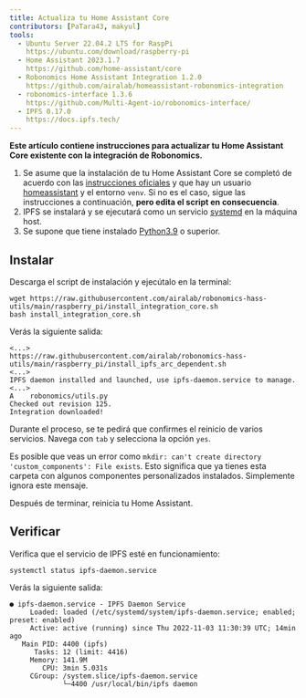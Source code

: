 ```yaml
---
title: Actualiza tu Home Assistant Core
contributors: [PaTara43, makyul]
tools:   
  - Ubuntu Server 22.04.2 LTS for RaspPi
    https://ubuntu.com/download/raspberry-pi
  - Home Assistant 2023.1.7
    https://github.com/home-assistant/core
  - Robonomics Home Assistant Integration 1.2.0
    https://github.com/airalab/homeassistant-robonomics-integration
  - robonomics-interface 1.3.6
    https://github.com/Multi-Agent-io/robonomics-interface/
  - IPFS 0.17.0
    https://docs.ipfs.tech/
---
```


**Este artículo contiene instrucciones para actualizar tu Home Assistant Core existente con la integración de Robonomics.**

<robo-wiki-picture src="home-assistant/ha_core.png" />

<robo-wiki-note type="warning" title="DISCLAIMER">

  1. Se asume que la instalación de tu Home Assistant Core se completó de acuerdo con las [instrucciones oficiales](https://www.home-assistant.io/installation/raspberrypi#install-home-assistant-core) y que hay un usuario <u>homeassistant</u> y el entorno `venv`. Si no es el caso, sigue las instrucciones a continuación, **pero edita el script en consecuencia**.
  2. IPFS se instalará y se ejecutará como un servicio <u>systemd</u> en la máquina host.
  3. Se supone que tiene instalado [Python3.9](https://www.python.org/downloads/) o superior.

</robo-wiki-note>

## Instalar

Descarga el script de instalación y ejecútalo en la terminal:

<code-helper additionalLine="rasppi_username@rasppi_hostname">

  
```shell
wget https://raw.githubusercontent.com/airalab/robonomics-hass-utils/main/raspberry_pi/install_integration_core.sh
bash install_integration_core.sh
```

</code-helper>

Verás la siguiente salida:

<code-helper additionalLine="rasppi_username@rasppi_hostname">


```shell
<...>
https://raw.githubusercontent.com/airalab/robonomics-hass-utils/main/raspberry_pi/install_ipfs_arc_dependent.sh
<...>
IPFS daemon installed and launched, use ipfs-daemon.service to manage.
<...>
A    robonomics/utils.py
Checked out revision 125.
Integration downloaded!
```

</code-helper>

Durante el proceso, se te pedirá que confirmes el reinicio de varios servicios. Navega con `tab` y selecciona la opción `yes`.
  
<robo-wiki-note type="note" title="Error: `custom_components` exists">

  Es posible que veas un error como `mkdir: can't create directory 'custom_components': File exists`. Esto significa que ya tienes esta carpeta con algunos componentes personalizados instalados. Simplemente ignora este mensaje.

</robo-wiki-note>
  
Después de terminar, reinicia tu Home Assistant.

## Verificar

Verifica que el servicio de IPFS esté en funcionamiento:

<code-helper additionalLine="rasppi_username@rasppi_hostname">

```shell
systemctl status ipfs-daemon.service 
```

</code-helper>

Verás la siguiente salida:

<code-helper additionalLine="rasppi_username@rasppi_hostname">

```
● ipfs-daemon.service - IPFS Daemon Service
     Loaded: loaded (/etc/systemd/system/ipfs-daemon.service; enabled; preset: enabled)
     Active: active (running) since Thu 2022-11-03 11:30:39 UTC; 14min ago
   Main PID: 4400 (ipfs)
      Tasks: 12 (limit: 4416)
     Memory: 141.9M
        CPU: 3min 5.031s
     CGroup: /system.slice/ipfs-daemon.service
             └─4400 /usr/local/bin/ipfs daemon
```

</code-helper>
